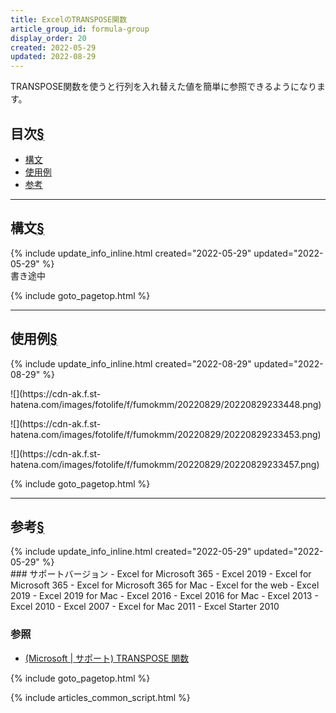 ```yaml
---
title: ExcelのTRANSPOSE関数
article_group_id: formula-group
display_order: 20
created: 2022-05-29
updated: 2022-08-29
---
```

TRANSPOSE関数を使うと行列を入れ替えた値を簡単に参照できるようになります。
## <a name="index">目次</a><a class="heading-anchor-permalink" href="#目次">§</a>

<ul id="index_ul">
<li><a href="#構文">構文</a></li>
<li><a href="#使用例">使用例</a></li>
<li><a href="#参考">参考</a></li>
</ul>

* * *
## <a name="構文">構文</a><a class="heading-anchor-permalink" href="#構文">§</a>
<div class="chapter-updated">{% include update_info_inline.html created="2022-05-29" updated="2022-05-29" %}</div>
書き途中

{% include goto_pagetop.html %}

* * *
## <a name="使用例">使用例</a><a class="heading-anchor-permalink" href="#使用例">§</a>
<div class="chapter-updated">{% include update_info_inline.html created="2022-08-29" updated="2022-08-29" %}</div>
<p class="center size-6" markdown="span">
![](https://cdn-ak.f.st-hatena.com/images/fotolife/f/fumokmm/20220829/20220829233448.png)
</p>
<p class="center size-6" markdown="span">
![](https://cdn-ak.f.st-hatena.com/images/fotolife/f/fumokmm/20220829/20220829233453.png)
</p>
<p class="center size-6" markdown="span">
![](https://cdn-ak.f.st-hatena.com/images/fotolife/f/fumokmm/20220829/20220829233457.png)
</p>

{% include goto_pagetop.html %}

* * *
## <a name="参考">参考</a><a class="heading-anchor-permalink" href="#参考">§</a>
<div class="chapter-updated">{% include update_info_inline.html created="2022-05-29" updated="2022-05-29" %}</div>
### サポートバージョン
- Excel for Microsoft 365
- Excel 2019
- Excel for Microsoft 365
- Excel for Microsoft 365 for Mac
- Excel for the web
- Excel 2019
- Excel 2019 for Mac
- Excel 2016
- Excel 2016 for Mac
- Excel 2013
- Excel 2010
- Excel 2007
- Excel for Mac 2011
- Excel Starter 2010

### 参照
- [(Microsoft \| サポート) TRANSPOSE 関数](https://support.microsoft.com/ja-jp/office/transpose-%E9%96%A2%E6%95%B0-ed039415-ed8a-4a81-93e9-4b6dfac76027)

{% include goto_pagetop.html %}

{% include articles_common_script.html %}

